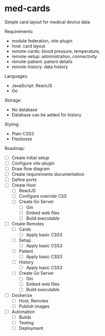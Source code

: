 # med-cards
Simple card layout for medical device data

Requirements: 
- module federation, vite-plugin
- host: card layout
- remote-cards: blood pressure, temperature, 
- remote-setup: administration, connectivity
- remote-patient: patient details
- remote-history: data history

Languages:
- JavaScript: ReactJS
- Go

Storage:
- No database
- Database can be added for history

Styling:
- Plain CSS3
- Flexboxes

Roadmap:
- [ ] Create initial setup
- [ ] Configure vite-plugin
- [ ] Draw flow diagram
- [ ] Create requirements documentation
- [ ] Define ports
- [ ] Create Host
    - [ ] ReactJS
    - [ ] Configure override CSS
    - [ ] Create Go Server
        - [ ] Gin
        - [ ] Embed web files
        - [ ] Build executable
- [ ] Create Remotes
    - [ ] Cards
        - [ ] Apply basic CSS3
    - [ ] Setup
        - [ ] Apply basic CSS3
    - [ ] Patient
        - [ ] Apply basic CSS3
    - [ ] History
        - [ ] Apply basic CSS3
    - [ ] Create Go Server
        - [ ] Gin
        - [ ] Embed web files
        - [ ] Build executable
- [ ] Dockerize
    - [ ] Host, Remotes
    - [ ] Publish images
- [ ] Automation
    - [ ] Builds
    - [ ] Testing
    - [ ] Deployment
